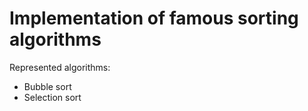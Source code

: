 # Implementation of famous sorting algorithms

Represented algorithms:
* Bubble sort
* Selection sort
